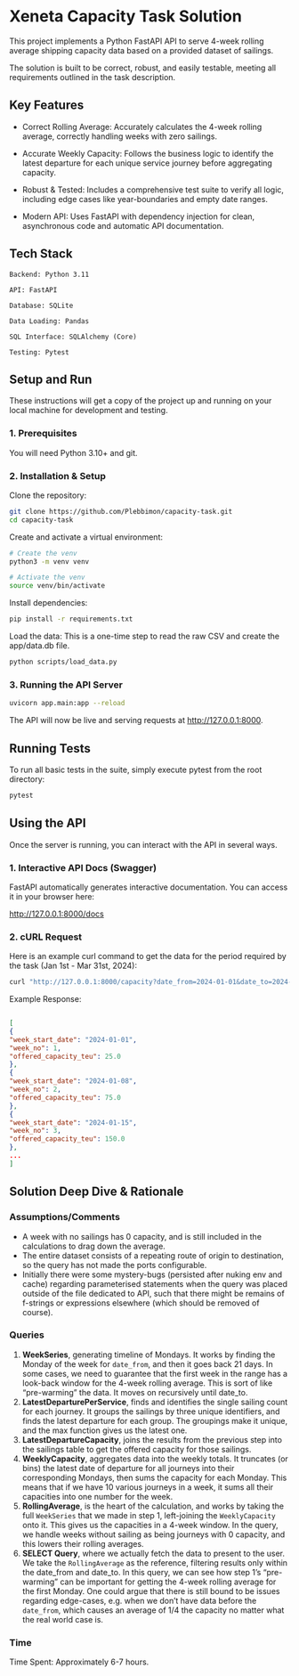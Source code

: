 # Xeneta Capacity Task Solution

This project implements a Python FastAPI API to serve 4-week rolling average shipping capacity data based on a provided dataset of sailings.

The solution is built to be correct, robust, and easily testable, meeting all requirements outlined in the task description.

## Key Features

- Correct Rolling Average: Accurately calculates the 4-week rolling average, correctly handling weeks with zero sailings.

- Accurate Weekly Capacity: Follows the business logic to identify the latest departure for each unique service journey before aggregating capacity.

- Robust & Tested: Includes a comprehensive test suite to verify all logic, including edge cases like year-boundaries and empty date ranges.

- Modern API: Uses FastAPI with dependency injection for clean, asynchronous code and automatic API documentation.

## Tech Stack

    Backend: Python 3.11

    API: FastAPI

    Database: SQLite

    Data Loading: Pandas

    SQL Interface: SQLAlchemy (Core)

    Testing: Pytest

## Setup and Run

These instructions will get a copy of the project up and running on your local machine for development and testing.

### 1. Prerequisites

You will need Python 3.10+ and git.

### 2. Installation & Setup

Clone the repository:

```bash
git clone https://github.com/Plebbimon/capacity-task.git
cd capacity-task
```

Create and activate a virtual environment:

```bash
# Create the venv
python3 -m venv venv

# Activate the venv
source venv/bin/activate
```

Install dependencies:

```bash
pip install -r requirements.txt
```

Load the data: This is a one-time step to read the raw CSV and create the app/data.db file.

```bash
python scripts/load_data.py
```

### 3. Running the API Server

```bash
uvicorn app.main:app --reload
```

The API will now be live and serving requests at http://127.0.0.1:8000.

## Running Tests

To run all basic tests in the suite, simply execute pytest from the root directory:

```bash
pytest
```

## Using the API

Once the server is running, you can interact with the API in several ways.

### 1. Interactive API Docs (Swagger)

FastAPI automatically generates interactive documentation. You can access it in your browser here:

http://127.0.0.1:8000/docs

### 2. cURL Request

Here is an example curl command to get the data for the period required by the task (Jan 1st - Mar 31st, 2024):

```bash
curl "http://127.0.0.1:8000/capacity?date_from=2024-01-01&date_to=2024-03-31"
```
Example Response:
```json

[
{
"week_start_date": "2024-01-01",
"week_no": 1,
"offered_capacity_teu": 25.0
},
{
"week_start_date": "2024-01-08",
"week_no": 2,
"offered_capacity_teu": 75.0
},
{
"week_start_date": "2024-01-15",
"week_no": 3,
"offered_capacity_teu": 150.0
},
...
]
```

## Solution Deep Dive & Rationale

### Assumptions/Comments
- A week with no sailings has 0 capacity, and is still included in the calculations to drag down the average.
- The entire dataset consists of a repeating route of origin to destination, so the query has not made the ports configurable.
- Initially there were some mystery-bugs (persisted after nuking env and cache) regarding parameterised statements when the query was placed outside of the file dedicated to API, such that there might be remains of f-strings or expressions elsewhere (which should be removed of course).
### Queries
1. **WeekSeries**, generating timeline of Mondays. It works by finding the Monday of the week for `date_from`, and then it goes back 21 days. In some cases, we need to guarantee that the first week in the range has a look-back window for the 4-week rolling average. This is sort of like “pre-warming” the data. It moves on recursively until date_to.
2. **LatestDeparturePerService**, finds and identifies the single sailing count for each journey. It groups the sailings by three unique identifiers, and finds the latest departure for each group. The groupings make it unique, and the max function gives us the latest one.
3. **LatestDepartureCapacity**, joins the results from the previous step into the sailings table to get the offered capacity for those sailings.
4. **WeeklyCapacity**, aggregates data into the weekly totals. It truncates (or bins) the latest date of departure for all journeys into their corresponding Mondays, then sums the capacity for each Monday. This means that if we have 10 various journeys in a week, it sums all their capacities into one number for the week.
5. **RollingAverage**, is the heart of the calculation, and works by taking the full `WeekSeries` that we made in step 1, left-joining the `WeeklyCapacity` onto it. This gives us the capacities in a 4-week window. In the query, we handle weeks without sailing as being journeys with 0 capacity, and this lowers their rolling averages.
6. **SELECT Query**, where we actually fetch the data to present to the user. We take the `RollingAverage` as the reference, filtering results only within the date_from and date_to. In this query, we can see how step 1’s “pre-warming” can be important for getting the 4-week rolling average for the first Monday.
One could argue that there is still bound to be issues regarding edge-cases, e.g. when we don’t have data before the `date_from`, which causes an average of 1/4 the capacity no matter what the real world case is.


### Time

Time Spent: Approximately 6-7 hours.
